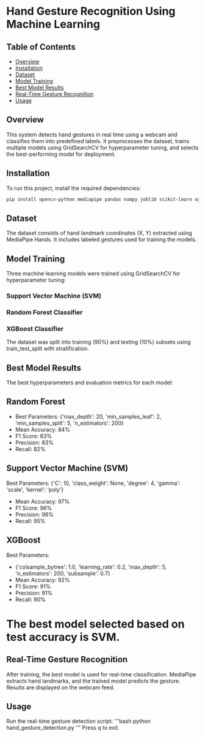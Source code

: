 # Hand Gesture Recognition Using Machine Learning

## Table of Contents
- [Overview](#overview)
- [Installation](#installation)
- [Dataset](#dataset)
- [Model Training](#model-training)
- [Best Model Results](#best-model-results)
- [Real-Time Gesture Recognition](#real-time-gesture-recognition)
- [Usage](#usage)

## Overview
This system detects hand gestures in real time using a webcam and classifies them into predefined labels. It preprocesses the dataset, trains multiple models using GridSearchCV for hyperparameter tuning, and selects the best-performing model for deployment.

## Installation
To run this project, install the required dependencies:

```bash
pip install opencv-python mediapipe pandas numpy joblib scikit-learn xgboost
```
## Dataset
The dataset consists of hand landmark coordinates (X, Y) extracted using MediaPipe Hands. It includes labeled gestures used for training the models.

## Model Training
Three machine learning models were trained using GridSearchCV for hyperparameter tuning:

### Support Vector Machine (SVM)
### Random Forest Classifier
### XGBoost Classifier
The dataset was split into training (90%) and testing (10%) subsets using train_test_split with stratification.

## Best Model Results
The best hyperparameters and evaluation metrics for each model:

## Random Forest
- Best Parameters: {'max_depth': 20, 'min_samples_leaf': 2, 'min_samples_split': 5, 'n_estimators': 200}
- Mean Accuracy: 84%
- F1 Score: 83%
- Precision: 83%
- Recall: 82%
## Support Vector Machine (SVM)
Best Parameters: {'C': 10, 'class_weight': None, 'degree': 4, 'gamma': 'scale', 'kernel': 'poly'}
- Mean Accuracy: 97%
- F1 Score: 96%
- Precision: 96%
- Recall: 95%
## XGBoost
Best Parameters: 
- {'colsample_bytree': 1.0, 'learning_rate': 0.2, 'max_depth': 5, 'n_estimators': 200, 'subsample': 0.7}
- Mean Accuracy: 92%
- F1 Score: 91%
- Precision: 91%
- Recall: 90%
# The best model selected based on test accuracy is SVM.

## Real-Time Gesture Recognition
After training, the best model is used for real-time classification. MediaPipe extracts hand landmarks, and the trained model predicts the gesture. Results are displayed on the webcam feed.

## Usage
Run the real-time gesture detection script:
'''bash
python hand_gesture_detection.py
'''
Press q to exit.
